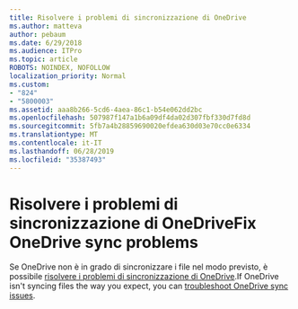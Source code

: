 ```yaml
---
title: Risolvere i problemi di sincronizzazione di OneDrive
ms.author: matteva
author: pebaum
ms.date: 6/29/2018
ms.audience: ITPro
ms.topic: article
ROBOTS: NOINDEX, NOFOLLOW
localization_priority: Normal
ms.custom:
- "824"
- "5800003"
ms.assetid: aaa8b266-5cd6-4aea-86c1-b54e062dd2bc
ms.openlocfilehash: 507987f147a1b6a09df4da02d307fbf330d7fd8d
ms.sourcegitcommit: 5fb7a4b28859690020efdea630d03e70cc0e6334
ms.translationtype: MT
ms.contentlocale: it-IT
ms.lasthandoff: 06/28/2019
ms.locfileid: "35387493"
---
```

# <a name="fix-onedrive-sync-problems"></a><span data-ttu-id="0fff1-102">Risolvere i problemi di sincronizzazione di OneDrive</span><span class="sxs-lookup"><span data-stu-id="0fff1-102">Fix OneDrive sync problems</span></span>

<span data-ttu-id="0fff1-103">Se OneDrive non è in grado di sincronizzare i file nel modo previsto, è possibile [risolvere i problemi di sincronizzazione di OneDrive](https://go.microsoft.com/fwlink/?linkid=866431).</span><span class="sxs-lookup"><span data-stu-id="0fff1-103">If OneDrive isn't syncing files the way you expect, you can [troubleshoot OneDrive sync issues](https://go.microsoft.com/fwlink/?linkid=866431).</span></span>
  